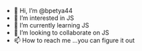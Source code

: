 - 👋 Hi, I’m @bpetya44
- 👀 I’m interested in JS
- 🌱 I’m currently learning JS
- 💞️ I’m looking to collaborate on JS
- 📫 How to reach me ...you can figure it out

<!---
bpetya44/bpetya44 is a ✨ special ✨ repository because its `README.md` (this file) appears on your GitHub profile.
You can click the Preview link to take a look at your changes.
--->
